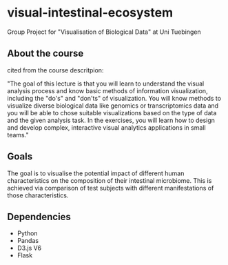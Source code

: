 # visual-intestinal-ecosystem
Group Project for "Visualisation of Biological Data" at Uni Tuebingen

## About the course

cited from the course descritpion:

"The goal of this lecture is that you will learn to understand the visual analysis process and know basic methods of information visualization, including the "do's" and
"don'ts" of visualization. You will know methods to visualize diverse biological data like genomics or transcriptomics data and you will be able to chose suitable visualizations based on the type of data and the given analysis task. In the exercises, you will learn how to design and develop complex, interactive visual analytics applications in small teams."

## Goals

The goal is to visualise the potential impact of different human characteristics on the composition of their  intestinal microbiome. This is achieved via comparison of test subjects with different manifestations of those characteristics.

## Dependencies

- Python
- Pandas
- D3.js V6
- Flask
